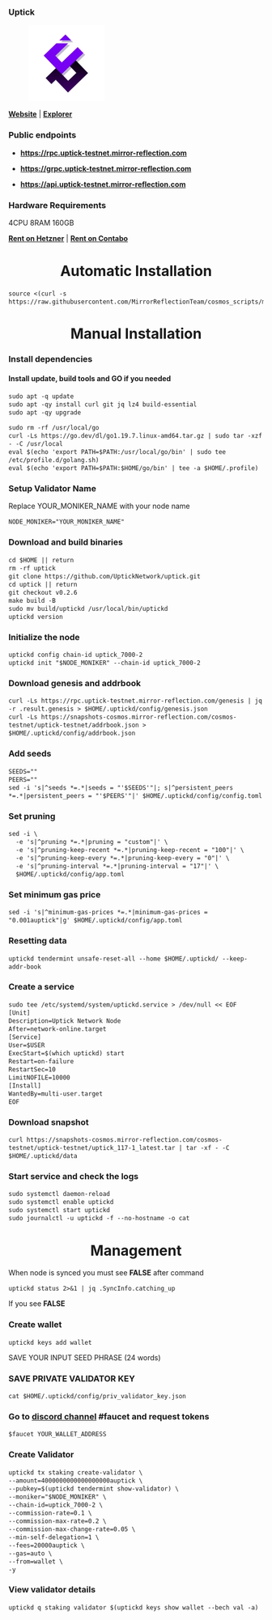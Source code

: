 ### Uptick

<figure><img src="https://raw.githubusercontent.com/MirrorReflectionTeam/cosmos_testnet_manuals/main/project_files/uptick.png" width="150" alt=""><figcaption></figcaption></figure>

**[Website](https://www.uptick.network/)** | **[Explorer](https://uptick-testnet.exploreme.pro/)**

### Public endpoints

- **https://rpc.uptick-testnet.mirror-reflection.com**

- **https://grpc.uptick-testnet.mirror-reflection.com**

- **https://api.uptick-testnet.mirror-reflection.com**

### Hardware Requirements

4CPU 8RAM 160GB

**[Rent on Hetzner](https://hetzner.cloud/?ref=AwVksaI2T3Nz)** | **[Rent on Contabo](https://contabo.com/en)**

<div align="center">
  <h1> Automatic Installation </h1>
</div>

```
source <(curl -s https://raw.githubusercontent.com/MirrorReflectionTeam/cosmos_scripts/main/uptick/install.sh)
```

<div align="center">
  <h1> Manual Installation </h1>
</div>

### Install dependencies

#### Install update, build tools and GO if you needed

```
sudo apt -q update
sudo apt -qy install curl git jq lz4 build-essential
sudo apt -qy upgrade
```

```
sudo rm -rf /usr/local/go
curl -Ls https://go.dev/dl/go1.19.7.linux-amd64.tar.gz | sudo tar -xzf - -C /usr/local
eval $(echo 'export PATH=$PATH:/usr/local/go/bin' | sudo tee /etc/profile.d/golang.sh)
eval $(echo 'export PATH=$PATH:$HOME/go/bin' | tee -a $HOME/.profile)
```

### Setup Validator Name

Replace YOUR_MONIKER_NAME with your node name

```
NODE_MONIKER="YOUR_MONIKER_NAME"
```

### Download and build binaries

```
cd $HOME || return
rm -rf uptick
git clone https://github.com/UptickNetwork/uptick.git
cd uptick || return
git checkout v0.2.6
make build -B
sudo mv build/uptickd /usr/local/bin/uptickd
uptickd version
```

### Initialize the node

```
uptickd config chain-id uptick_7000-2
uptickd init "$NODE_MONIKER" --chain-id uptick_7000-2
```

### Download genesis and addrbook

```
curl -Ls https://rpc.uptick-testnet.mirror-reflection.com/genesis | jq -r .result.genesis > $HOME/.uptickd/config/genesis.json
curl -Ls https://snapshots-cosmos.mirror-reflection.com/cosmos-testnet/uptick-testnet/addrbook.json > $HOME/.uptickd/config/addrbook.json
```

### Add seeds

```
SEEDS=""
PEERS=""
sed -i 's|^seeds *=.*|seeds = "'$SEEDS'"|; s|^persistent_peers *=.*|persistent_peers = "'$PEERS'"|' $HOME/.uptickd/config/config.toml
```

### Set pruning

```
sed -i \
  -e 's|^pruning *=.*|pruning = "custom"|' \
  -e 's|^pruning-keep-recent *=.*|pruning-keep-recent = "100"|' \
  -e 's|^pruning-keep-every *=.*|pruning-keep-every = "0"|' \
  -e 's|^pruning-interval *=.*|pruning-interval = "17"|' \
  $HOME/.uptickd/config/app.toml
```

### Set minimum gas price

```
sed -i 's|^minimum-gas-prices *=.*|minimum-gas-prices = "0.001auptick"|g' $HOME/.uptickd/config/app.toml
```

### Resetting data

```
uptickd tendermint unsafe-reset-all --home $HOME/.uptickd/ --keep-addr-book
```

### Create a service

```
sudo tee /etc/systemd/system/uptickd.service > /dev/null << EOF
[Unit]
Description=Uptick Network Node
After=network-online.target
[Service]
User=$USER
ExecStart=$(which uptickd) start
Restart=on-failure
RestartSec=10
LimitNOFILE=10000
[Install]
WantedBy=multi-user.target
EOF
```

### Download snapshot

```
curl https://snapshots-cosmos.mirror-reflection.com/cosmos-testnet/uptick-testnet/uptick_117-1_latest.tar | tar -xf - -C $HOME/.uptickd/data
```

### Start service and check the logs

```
sudo systemctl daemon-reload
sudo systemctl enable uptickd
sudo systemctl start uptickd
sudo journalctl -u uptickd -f --no-hostname -o cat
```

<div align="center">
  <h1> Management </h1>
</div>

When node is synced you must see **FALSE** after command

```
uptickd status 2>&1 | jq .SyncInfo.catching_up
```

If you see **FALSE**

### Create wallet

```
uptickd keys add wallet
```

SAVE YOUR INPUT SEED PHRASE (24 words)

### SAVE PRIVATE VALIDATOR KEY

```
cat $HOME/.uptickd/config/priv_validator_key.json
```

### Go to [discord channel](https://discord.gg/K2aKQuVH) #faucet and request tokens
```
$faucet YOUR_WALLET_ADDRESS
```

### Create Validator

```
uptickd tx staking create-validator \
--amount=4000000000000000000auptick \
--pubkey=$(uptickd tendermint show-validator) \
--moniker="$NODE_MONIKER" \
--chain-id=uptick_7000-2 \
--commission-rate=0.1 \
--commission-max-rate=0.2 \
--commission-max-change-rate=0.05 \
--min-self-delegation=1 \
--fees=20000auptick \
--gas=auto \
--from=wallet \
-y
```

### View validator details

```
uptickd q staking validator $(uptickd keys show wallet --bech val -a)
```
